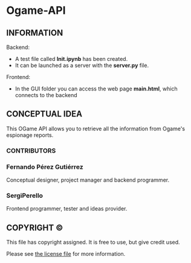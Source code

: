 # Ogame-API

## INFORMATION

Backend:
 - A test file called **Init.ipynb** has been created.
 - It can be launched as a server with the **server.py** file.

Frontend:
 - In the GUI folder you can access the web page **main.html**, which connects to the backend
 
## CONCEPTUAL IDEA

This OGame API allows you to retrieve all the information from Ogame's espionage reports.

### CONTRIBUTORS

### Fernando Pérez Gutiérrez
Conceptual designer, project manager and backend programmer.

### SergiPerello
Frontend programmer, tester and ideas provider.

## COPYRIGHT ©
 
This file has copyright assigned.
It is free to use, but give credit used.

Please see [the license file](LICENSE) for more information.
